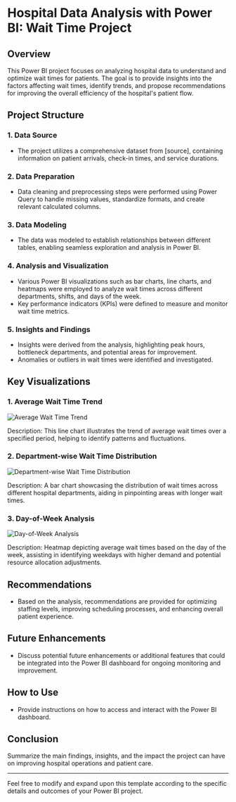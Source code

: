 # Hospital Data Analysis with Power BI: Wait Time Project

## Overview

This Power BI project focuses on analyzing hospital data to understand and optimize wait times for patients. The goal is to provide insights into the factors affecting wait times, identify trends, and propose recommendations for improving the overall efficiency of the hospital's patient flow.

## Project Structure

### 1. Data Source

- The project utilizes a comprehensive dataset from [source], containing information on patient arrivals, check-in times, and service durations.

### 2. Data Preparation

- Data cleaning and preprocessing steps were performed using Power Query to handle missing values, standardize formats, and create relevant calculated columns.

### 3. Data Modeling

- The data was modeled to establish relationships between different tables, enabling seamless exploration and analysis in Power BI.

### 4. Analysis and Visualization

- Various Power BI visualizations such as bar charts, line charts, and heatmaps were employed to analyze wait times across different departments, shifts, and days of the week.
- Key performance indicators (KPIs) were defined to measure and monitor wait time metrics.

### 5. Insights and Findings

- Insights were derived from the analysis, highlighting peak hours, bottleneck departments, and potential areas for improvement.
- Anomalies or outliers in wait times were identified and investigated.

## Key Visualizations

### 1. Average Wait Time Trend

![Average Wait Time Trend](path/to/image.png)

Description: This line chart illustrates the trend of average wait times over a specified period, helping to identify patterns and fluctuations.

### 2. Department-wise Wait Time Distribution

![Department-wise Wait Time Distribution](path/to/image.png)

Description: A bar chart showcasing the distribution of wait times across different hospital departments, aiding in pinpointing areas with longer wait times.

### 3. Day-of-Week Analysis

![Day-of-Week Analysis](path/to/image.png)

Description: Heatmap depicting average wait times based on the day of the week, assisting in identifying weekdays with higher demand and potential resource allocation adjustments.

## Recommendations

- Based on the analysis, recommendations are provided for optimizing staffing levels, improving scheduling processes, and enhancing overall patient experience.

## Future Enhancements

- Discuss potential future enhancements or additional features that could be integrated into the Power BI dashboard for ongoing monitoring and improvement.

## How to Use

- Provide instructions on how to access and interact with the Power BI dashboard.

## Conclusion

Summarize the main findings, insights, and the impact the project can have on improving hospital operations and patient care.

---

Feel free to modify and expand upon this template according to the specific details and outcomes of your Power BI project.
